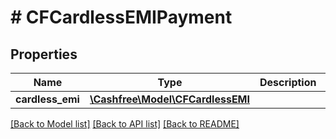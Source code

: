 # # CFCardlessEMIPayment

## Properties

Name | Type | Description | Notes
------------ | ------------- | ------------- | -------------
**cardless_emi** | [**\Cashfree\Model\CFCardlessEMI**](CFCardlessEMI.md) |  |

[[Back to Model list]](../../README.md#models) [[Back to API list]](../../README.md#endpoints) [[Back to README]](../../README.md)
